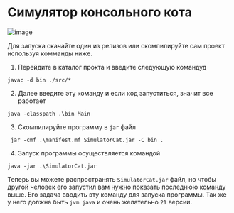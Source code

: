 # Симулятор консольного кота

![image](https://github.com/tailogs/SimulatorCat/assets/69743960/09aa3d43-d271-49f8-a0c5-bacf5b92659b)


Для запуска скачайте один из релизов или скомпилируйте сам проект используя комманды ниже.

1. Перейдите в каталог прокта и введите следующую командуд

```shell
javac -d bin ./src/*
```

2. Далее введите эту команду и если код запуститься, значит все работает

```shell
java -classpath .\bin Main
```

3. Скомпилируйте программу в `jar` файл

```shell
 jar -cmf .\manifest.mf SimulatorCat.jar -C bin .
```

4. Запуск программы осуществляется командой

```shell
java -jar .\SimulatorCat.jar
```

Теперь вы можете распространять `SimulatorCat.jar` файл, 
но чтобы другой человек его запустил вам нужно показать последнюю команду выше.
Его задача вводить эту команду для запуска программы.
Так же у него должна быть `jvm java` и очень желательно `21` версии.
